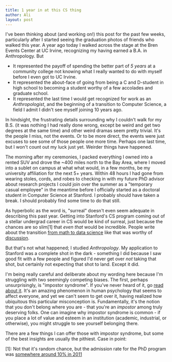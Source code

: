 ```yaml
---
title: 1 year in at this CS thing
author: Ali
layout: post
---
```


I've been thinking about (and working on!) this post for the past few weeks, particularly after I started seeing the graduation photos of friends who walked this year. A year ago today I walked across the stage at the Bren Events Center at UC Irvine, recognizing my having earned a B.A. in Anthropology. But 

- It represented the payoff of spending the better part of *5 years* at a community college not knowing what I really wanted to do with myself before I even got to UC Irvine.
- It represented the about-face of going from being a C and D-student in high school to becoming a student worthy of a few accolades and graduate school.
- It represented the last time I would get recognized for work as an *Anthropologist*, and the beginning of a transition to Computer Science, a field I admit I didn't see myself joining 10 years ago.

In hindsight, the frustrating details surrounding why I couldn't walk for my B.S. (it was nothing I had really done wrong, except be weird and get two degrees at the same time) and other weird dramas seem pretty trivial. It's the people I miss, not the events. Or to be more direct, the events were just excuses to see some of those people one more time. Perhaps one last time, but I won't count out my luck just yet. Weirder things have happened.

The morning after my ceremonies, I packed everything I owned into a rented SUV and drove the ~400 miles north to the Bay Area, where I moved into a sublet on campus at what what would, in a few months, be my university affiliation for the next 5+ years. Within 48 hours I had gone from wearing stoles, cords, and robes to checking in with my future PhD advisor about research projects I could join over the summer as a "temporary casual employee" in the meantime before I officially started as a doctoral student in Computer Science at Stanford. I probably should have taken a break. I should probably find some time to do that still.

As hyperbolic as the word is, "surreal" doesn't even seem adequate in describing this past year. Getting into Stanford's CS program coming out of a stellar undergrad career in CS would be kind of surreal, just because the chances are so slim[1] that *even that* would be incredible. People write about the transition [from math to data science][wat] like that was worthy of [discussion][hn_on_wat].

But that's not what happened; I studied *Anthropology*. My application to Stanford was a complete shot in the dark - something I did because I saw good fit with a few people and figured I'd never get over *not* taking that shot, but certainly not expecting that shot to land. Except it did.

I'm being really careful and deliberate about my wording here because I'm struggling with two seemingly competing biases. The first, perhaps unsurprisingly, is "impostor syndrome". If you've never heard of it, go [read about it][impostorsyndrom]. It's an amazing phenomenon in human psychology that seems to affect everyone, and yet we can't seem to get over it, having realized how ubiquitous this particular misconception is. Fundamentally, it's the notion that you don't belong where you are - that you're an *impostor* among truly deserving folks. One can imagine why impostor syndrome is common - if you place a lot of value and esteem in an institution (academic, industrial, or otherwise), you might struggle to see yourself belonging there.

There are a few things I can offer those with impostor syndrome, but some of the best insights are usually the pithiest. Case in point:

[1]: Not that it's random chance, but the admission rate for the PhD program was [somewhere around 10% in 2011][admission rates]

[impostorsyndrom]: https://en.wikipedia.org/wiki/Impostor_syndrome
[wat]: http://stiglerdiet.com/blog/2015/May/11/how-i-became-a-data-scientist/
[hn_on_wat]: https://news.ycombinator.com/item?id=9529244
[admission rates]: http://www-cs.stanford.edu/newsletter/past-newsletters/2011
